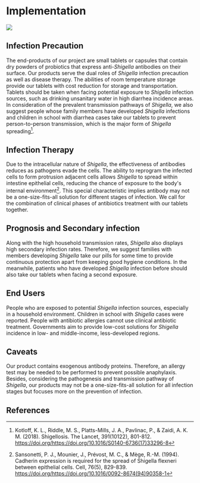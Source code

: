 <div class="h1-bg">
    <h1 class>Implementation</h1>
    <img src="https://static.igem.wiki/teams/4161/wiki/wet-lab-for-bg.png" />
</div>

## Infection Precaution

The end-products of our project are small tablets or capsules that contain dry
powders of probiotics that express anti-*Shigella* antibodies on their surface.
Our products serve the dual roles of *Shigella* infection precaution as well as
disease therapy. The abilities of room temperature storage provide our tablets
with cost reduction for storage and transportation. Tablets should be taken
when facing potential exposure to *Shigella* infection sources, such as drinking
unsanitary water in high diarrhea incidence areas. In consideration of the
prevalent transmission pathways of *Shigella*, we also suggest people whose
family members have developed *Shigella* infections and children in school with
diarrhea cases take our tablets to prevent person-to-person transmission, which
is the major form of *Shigella* spreading[^Kotloff,2018].

## Infection Therapy

Due to the intracellular nature of *Shigella*, the effectiveness of antibodies
reduces as pathogens evade the cells. The ability to reprogram the
infected cells to form protrusion adjacent cells allows *Shigella* to spread
within intestine epithelial cells, reducing the chance of exposure to the body's
internal environment[^Sansonetti,1994]. This special characteristic
implies antibody may not be a one-size-fits-all solution for different stages
of infection. We call for the combination of clinical phases of antibiotics
treatment with our tablets together.

## Prognosis and Secondary infection

Along with the high household transmission rates, *Shigella* also displays high
secondary infection rates. Therefore, we suggest families with members
developing *Shigella* take our pills for some time to provide continuous
protection apart from keeping good hygiene conditions. In the meanwhile, patients
who have developed *Shigella* infection before should also take our tablets when
facing a second exposure.

## End Users

People who are exposed to potential *Shigella* infection sources, especially in a
household environment.
Children in school with *Shigella* cases were reported.
People with antibiotic allergies cannot use clinical antibiotic treatment.
Governments aim to provide low-cost solutions for *Shigella* incidence in
low- and middle-income, less-developed regions.

## Caveats

Our product contains exogenous antibody proteins. Therefore, an allergy test may
be needed to be performed to prevent possible anaphylaxis. Besides, considering the
pathogenesis and transmission pathway of *Shigella*, our products may not be a
one-size-fits-all solution for all infection stages but focuses more on the
prevention of infection.

## References

[^Kotloff,2018]: Kotloff, K. L., Riddle, M. S., Platts-Mills, J. A., Pavlinac, P., & Zaidi, A. K. M. (2018). Shigellosis. The Lancet, 391(10122), 801-812. <https://doi.org/https://doi.org/10.1016/S0140-6736(17)33296-8>

[^Sansonetti,1994]:Sansonetti, P. J., Mounier, J., Prévost, M. C., & Mège, R.-M. (1994). Cadherin expression is required for the spread of Shigella flexneri between epithelial cells. Cell, 76(5), 829-839. <https://doi.org/https://doi.org/10.1016/0092-8674(94)90358-1>

